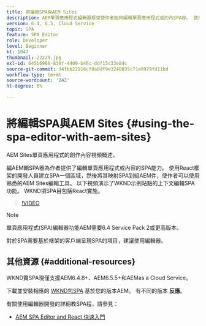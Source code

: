 ```yaml
---
title: 將編輯SPA與AEM Sites
description: AEM單頁應用程式編輯器框架使作者能夠編輯單頁應用程式或的內SPA容。 使用React框架的開發人員建立SPA區域，然後將其映射SPA到組AEM件，使作者能夠使用熟悉的AEM Sites編輯工具。
version: 6.4, 6.5, Cloud Service
topic: SPA
feature: SPA Editor
role: Developer
level: Beginner
kt: 1047
thumbnail: 22229.jpg
exl-id: 645b6986-830f-4409-b46c-ddf15c33e84c
source-git-commit: 34fbb22916cf8a8df0e3240835c71e0979fd11bd
workflow-type: tm+mt
source-wordcount: '242'
ht-degree: 6%

---
```


# 將編輯SPA與AEM Sites {#using-the-spa-editor-with-aem-sites}

AEM Sites單頁應用程式的創作內容視頻概述。

編AEM輯SPA器為作者提供了編輯單頁應用程式或內容的SPA能力。 使用React框架的開發人員建立SPA一個區域，然後將其映射SPA到組AEM件，使作者可以使用熟悉的AEM Sites編輯工具。 以下視頻演示了WKND示例站點的上下文編輯SPA功能。 WKND項SPA目包括React實施。

>[!VIDEO](https://video.tv.adobe.com/v/22229?quality=12&learn=on)

>[!NOTE]
>
> 單頁應用程式(SPA)編輯器功能AEM需要6.4 Service Pack 2或更高版本。
>
> 對於SPA需要基於框架的客戶端呈現SPA的項目，建議使用編輯器。

## 其他資源 {#additional-resources}

WKND實SPA現僅支援AEM6.4.8+、AEM6.5.5+和AEMas a Cloud Service。

下載並安裝相應的 [WKND包SPA](https://github.com/adobe/aem-guides-wknd-spa/releases) 基於您的版本AEM。 有不同的版本 **反應**。

有關使用編輯器開發的詳細教SPA程，請參見：

* [AEM SPA Editor and React 快速入門](https://experienceleague.adobe.com/docs/experience-manager-learn/getting-started-with-aem-headless/spa-editor/react/overview.html)
